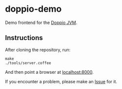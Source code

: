 # doppio-demo

Demo frontend for the [Doppio JVM](https://github.com/int3/doppio).

## Instructions

After cloning the repository, run:

    make
    ./tools/server.coffee

And then point a browser at [localhost:8000](http://localhost:8000).

If you encounter a problem, please make an [Issue](https://github.com/perimosocordiae/doppio-demo/issues) for it.
